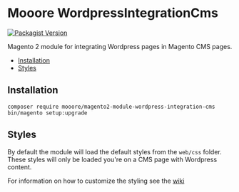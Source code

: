 # Mooore WordpressIntegrationCms

[![Packagist Version](https://img.shields.io/packagist/v/mooore/magento2-module-wordpress-integration-cms)](https://packagist.org/packages/mooore/magento2-module-wordpress-integration-cms)

Magento 2 module for integrating Wordpress pages in Magento CMS pages.

- [Installation](#installation)
- [Styles](#styles)

## Installation

```shell script
composer require mooore/magento2-module-wordpress-integration-cms
bin/magento setup:upgrade
```

## Styles

By default the module will load the default styles from the `web/css` folder.
These styles will only be loaded you're on a CMS page with Wordpress content.

For information on how to customize the styling see the [wiki](/wiki)

